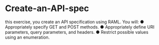 # Create-an-API-spec
this exercise, you create an API specification using RAML. You will: 
● Appropriately specify GET and POST methods.
● Appropriately define URI parameters, query parameters, and headers. 
● Restrict possible values using an enumeration. 
